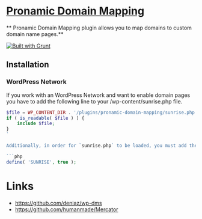 # [Pronamic Domain Mapping](http://www.pronamic.eu/plugins/pronamic-domain-mapping/)

** Pronamic Domain Mapping plugin allows you to map domains to custom domain name pages.**

[![Built with Grunt](https://cdn.gruntjs.com/builtwith.png)](http://gruntjs.com/)

## Installation

### WordPress Network

If you work with an WordPress Network and want to enable domain pages you have
to add the following line to your /wp-content/sunrise.php file.

```php
$file = WP_CONTENT_DIR . '/plugins/pronamic-domain-mapping/sunrise.php'; 
if ( is_readable( $file ) ) {
	include $file;
}
`

Additionally, in order for `sunrise.php` to be loaded, you must add the following to your `wp-config.php`:

```php
define( 'SUNRISE', true );
```

# Links

*	https://github.com/deniaz/wp-dms
*	https://github.com/humanmade/Mercator
